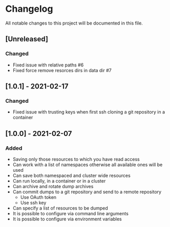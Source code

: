 # Changelog

All notable changes to this project will be documented in this file.

## [Unreleased]

### Changed

* Fixed issue with relative paths #6
* Fixed force remove resorces dirs in data dir #7
## [1.0.1] - 2021-02-17

### Changed

* Fixed issue with trusting keys when first ssh cloning a git repository
in a container
## [1.0.0] - 2021-02-07

### Added

* Saving only those resources to which you have read access
* Can work with a list of namespaces otherwise all available ones will be used
* Can save both namespaced and cluster wide resources
* Can run locally, in a container or in a cluster
* Can archive and rotate dump archives
* Can commit dumps to a git repository and send to a remote repository
  * Use OAuth token
  * Use ssh key
* Can specify a list of resources to be dumped
* It is possible to configure via command line arguments
* It is possible to configure via environment variables
